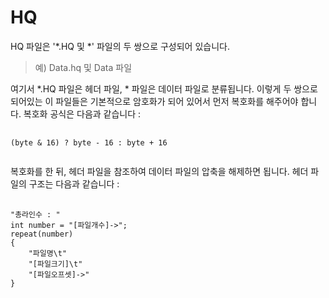 # HQ
HQ 파일은 '&#42;.HQ 및 &#42;' 파일의 두 쌍으로 구성되어 있습니다.
> 예) Data.hq 및 Data 파일

여기서 &#42;.HQ 파일은 헤더 파일, &#42; 파일은 데이터 파일로 분류됩니다.
이렇게 두 쌍으로 되어있는 이 파일들은 기본적으로 암호화가 되어 있어서 먼저 복호화를 해주어야 합니다.
복호화 공식은 다음과 같습니다 : 
<pre>
	<code>
(byte & 16) ? byte - 16 : byte + 16
	</code>
</pre>

복호화를 한 뒤, 헤더 파일을 참조하여 데이터 파일의 압축을 해제하면 됩니다.
헤더 파일의 구조는 다음과 같습니다 : 
<pre>
	<code>
"총라인수 : "
int number = "&#91;파일개수&#93;->";
repeat(number)
{
	"파일명\t"
	"&#91;파일크기&#93;\t"
	"&#91;파일오프셋&#93;->"
}
	</code>
</pre>